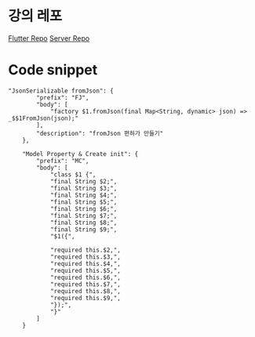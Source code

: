 # 강의 레포
[Flutter Repo](https://github.com/codefactory-co/flutter-lv2-rest-api)
[Server Repo](https://github.com/codefactory-co/flutter-lv2-server)

# Code snippet
```
"JsonSerializable fromJson": {
		"prefix": "FJ",
		"body": [
			"factory $1.fromJson(final Map<String, dynamic> json) => _$$1FromJson(json);"
		],
		"description": "fromJson 편하가 만들기"
	},

	"Model Property & Create init": {
		"prefix": "MC",
		"body": [
			"class $1 {",
			"final String $2;",
			"final String $3;",
			"final String $4;",
			"final String $5;",
			"final String $6;",
			"final String $7;",
			"final String $8;",
			"final String $9;",
			"$1({",
			
			"required this.$2,",
			"required this.$3,",
			"required this.$4,",
			"required this.$5,",
			"required this.$6,",
			"required this.$7,",
			"required this.$8,",
			"required this.$9,",
			"});",
			"}"
		]
	}			
```